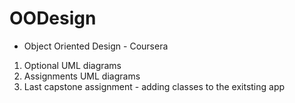 # OODesign
* Object Oriented Design - Coursera
1. Optional UML diagrams 
2. Assignments UML diagrams 
3. Last capstone assignment - adding classes to the exitsting app
